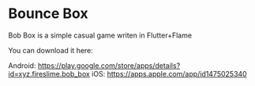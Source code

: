 # Bounce Box

Bob Box is a simple casual game writen in Flutter+Flame

You can download it here:

Android: https://play.google.com/store/apps/details?id=xyz.fireslime.bob_box
iOS: https://apps.apple.com/app/id1475025340
